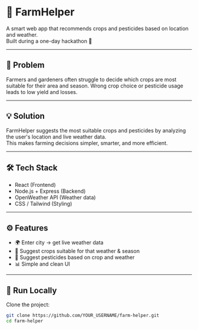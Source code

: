 # 🌾 FarmHelper

A smart web app that recommends crops and pesticides based on location and weather.  
Built during a one-day hackathon 🚀

---

## 🌟 Problem
Farmers and gardeners often struggle to decide which crops are most suitable for their area and season. Wrong crop choice or pesticide usage leads to low yield and losses.

---

## 💡 Solution
FarmHelper suggests the most suitable crops and pesticides by analyzing the user's location and live weather data.  
This makes farming decisions simpler, smarter, and more efficient.

---

## 🛠️ Tech Stack
- React (Frontend)
- Node.js + Express (Backend)
- OpenWeather API (Weather data)
- CSS / Tailwind (Styling)

---

## ⚙️ Features
- 🌍 Enter city → get live weather data
- 🌱 Suggest crops suitable for that weather & season
- 🐞 Suggest pesticides based on crop and weather
- 📊 Simple and clean UI

---

## 🚀 Run Locally

Clone the project:
```bash
git clone https://github.com/YOUR_USERNAME/farm-helper.git
cd farm-helper
